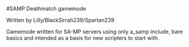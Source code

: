 #SAMP Deathmatch gamemode

Written by Lilly/BlackSirrah239/Spartan239

Gamemode written for SA-MP servers using only a_samp include, bare basics and intended as a basis for new scripters to start with.
